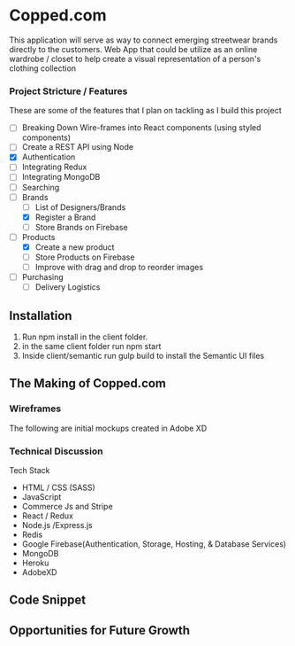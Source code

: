 # Copped.com

This application will serve as way to connect emerging streetwear brands directly to the customers. 
Web App that could be utilize as an online wardrobe / closet to help create a visual representation of a person's clothing collection
<!-- ![armoire image](./public/splashimage.png) -->

### Project Stricture / Features
These are some of the features that I plan on tackling as I build this project
- [ ] Breaking Down Wire-frames into React components (using styled components)
- [ ] Create a REST API using Node
- [X] Authentication
- [ ] Integrating Redux
- [ ] Integrating MongoDB
- [ ] Searching
- [ ] Brands
    - [ ] List of Designers/Brands 
    - [x] Register a Brand 
    - [ ] Store Brands on Firebase
- [ ] Products
    - [x] Create a new product
    - [ ] Store Products on Firebase
    - [ ] Improve with drag and drop to reorder images
- [ ] Purchasing
    - [ ] Delivery Logistics

## Installation 
1. Run npm install in the client folder.
2. in the same client folder run npm start
3. Inside client/semantic run gulp build to install the Semantic UI files

## The Making of Copped.com

### Wireframes

The following are initial mockups created in Adobe XD

<!-- ![Codejournal Wirefreame Screenshots](readme-imgs/homepage-wireframes.png?raw=true "Code Journal Wirefreames")

![Codejournal Wirefreame Screenshots](readme-imgs/dashboard-wireframes.png?raw=true "Code Journal Wirefreames")

![Codejournal Wirefreame Screenshots](readme-imgs/login-wireframes.png?raw=true "Code Journal Wirefreames") -->


### Technical Discussion
Tech Stack
* HTML / CSS (SASS)
* JavaScript
* Commerce Js and Stripe
* React / Redux
* Node.js /Express.js
* Redis
* Google Firebase(Authentication, Storage, Hosting, & Database Services)
* MongoDB
* Heroku
* AdobeXD

## Code Snippet

## Opportunities for Future Growth 